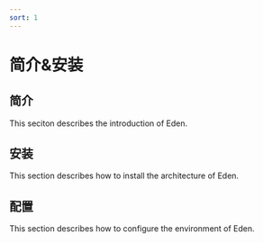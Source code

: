 ```yaml
---
sort: 1
---
```


# 简介&安装

## 简介

This seciton describes the introduction of Eden.

## 安装

This section describes how to install the architecture of Eden.

## 配置

This section describes how to configure the environment of Eden.

